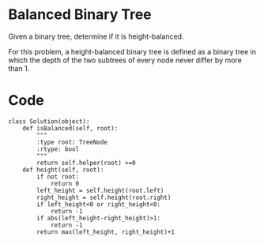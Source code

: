 # Balanced Binary Tree  
Given a binary tree, determine if it is height-balanced.

For this problem, a height-balanced binary tree is defined as a binary tree in which the depth of the two subtrees of every node never differ by more than 1.


# Code
```
class Solution(object):
    def isBalanced(self, root):
        """
        :type root: TreeNode
        :rtype: bool
        """
        return self.helper(root) >=0
    def height(self, root):    
        if not root:
            return 0
        left_height = self.height(root.left)
        right_height = self.height(root.right)
        if left_height<0 or right_height<0:
            return -1
        if abs(left_height-right_height)>1:
            return -1
        return max(left_height, right_height)+1
```